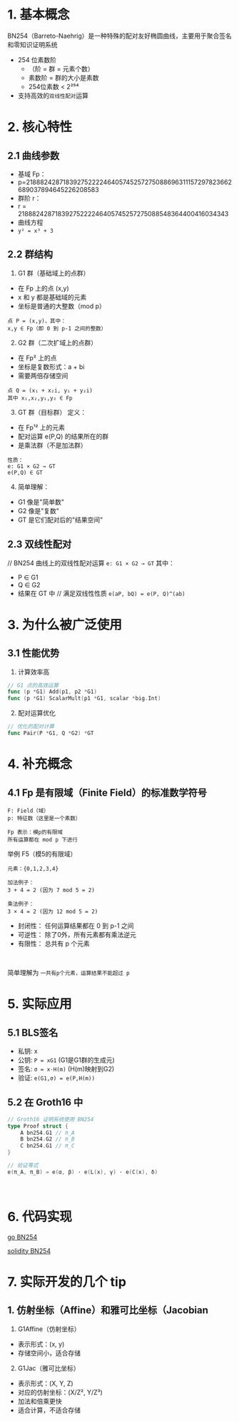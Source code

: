 # 1. 基本概念
BN254（Barreto-Naehrig）是一种特殊的配对友好椭圆曲线，主要用于聚合签名和零知识证明系统
- 254 位素数阶 
  - （阶 = 群 = 元素个数）
  - 素数阶 = 群的大小是素数
  - 254位素数 < 2²⁵⁴
- 支持高效的```双线性配对```运算
# 2. 核心特性
## 2.1 曲线参数
- 基域 Fp：
- p=21888242871839275222246405745257275088696311157297823662689037894645226208583
- 群阶 r：
- r = 21888242871839275222246405745257275088548364400416034343
- 曲线方程
- ```y² = x³ + 3```

## 2.2 群结构
1. G1 群（基础域上的点群）
- 在 Fp 上的点 (x,y)
- x 和 y 都是基础域的元素
- 坐标是普通的大整数（mod p）
```
点 P = (x,y)，其中：
x,y ∈ Fp（即 0 到 p-1 之间的整数）
```
2. G2 群（二次扩域上的点群）
- 在 Fp² 上的点
- 坐标是复数形式：a + bi
- 需要两倍存储空间
```
点 Q = (x₁ + x₂i, y₁ + y₂i)
其中 x₁,x₂,y₁,y₂ ∈ Fp
```
3. GT 群（目标群）
定义：
- 在 Fp¹² 上的元素
- 配对运算 e(P,Q) 的结果所在的群
- 是乘法群（不是加法群）
```
性质：
e: G1 × G2 → GT
e(P,Q) ∈ GT
```
4. 简单理解：
- G1 像是"简单数"
- G2 像是"复数"
- GT 是它们配对后的"结果空间"

## 2.3 双线性配对
// BN254 曲线上的双线性配对运算
```e: G1 × G2 → GT```
其中：
- P ∈ G1
- Q ∈ G2
- 结果在 GT 中
// 满足双线性性质
```e(aP, bQ) = e(P, Q)^(ab)```

# 3. 为什么被广泛使用
## 3.1  性能优势
1. 计算效率高
```go
// G1 点的高效运算
func (p *G1) Add(p1, p2 *G1) 
func (p *G1) ScalarMult(p1 *G1, scalar *big.Int)
```
2. 配对运算优化
```go
// 优化的配对计算
func Pair(P *G1, Q *G2) *GT
```
# 4. 补充概念
## 4.1 Fp 是有限域（Finite Field）的标准数学符号
```
F: Field（域）
p: 特征数（这里是一个素数）

Fp 表示：模p的有限域
所有运算都在 mod p 下进行
```
举例 F5（模5的有限域）
```
元素：{0,1,2,3,4}

加法例子：
3 + 4 = 2 (因为 7 mod 5 = 2)

乘法例子：
3 × 4 = 2 (因为 12 mod 5 = 2)
```
- 封闭性： 任何运算结果都在 0 到 p-1 之间
- 可逆性： 除了0外，所有元素都有乘法逆元
- 有限性： 总共有 p 个元素
<br/>

简单理解为 ```一共有p个元素，运算结果不能超过 p```
# 5. 实际应用
## 5.1 BLS签名
- 私钥: x
- 公钥: ```P = xG1``` (G1是G1群的生成元)
- 签名: ```σ = x·H(m)``` (H(m)映射到G2)
- 验证: ```e(G1,σ) = e(P,H(m))```
## 5.2 在 Groth16 中
```go
// Groth16 证明系统使用 BN254
type Proof struct {
    A bn254.G1 // π_A
    B bn254.G2 // π_B
    C bn254.G1 // π_C
}

// 验证等式
e(π_A, π_B) = e(α, β) · e(L(x), γ) · e(C(x), δ)
```
<br/>

# 6. 代码实现
[go BN254](https://github.com/Consensys/gnark-crypto/blob/master/ecc/bn254/bn254.go)
<br/>

[solidity BN254](./code/BN254.sol)


# 7. 实际开发的几个 tip
## 1. 仿射坐标（Affine）和雅可比坐标（Jacobian
1. G1Affine（仿射坐标）
- 表示形式：(x, y)
- 存储空间小，适合存储

2. G1Jac（雅可比坐标）
- 表示形式：(X, Y, Z)
- 对应的仿射坐标：(X/Z², Y/Z³)
- 加法和倍乘更快
- 适合计算，不适合存储